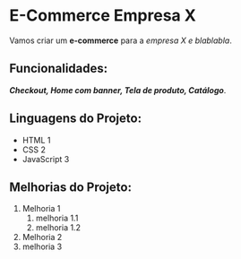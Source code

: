# E-Commerce Empresa X

Vamos criar um **e-commerce** para a *empresa X e blablabla*.

## Funcionalidades:

**_Checkout, Home com banner, Tela de produto, Catálogo_**.

## Linguagens do Projeto:
* HTML 1
* CSS 2
* JavaScript 3

## Melhorias do Projeto:
1. Melhoria 1
    1. melhoria 1.1
    2. melhoria 1.2 
2. Melhoria 2
3. melhoria 3